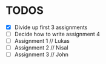 # TODOS

- [X] Divide up first 3 assignments
- [ ] Decide how to write assignment 4
- [ ] Assignment 1 // Lukas
- [ ] Assignment 2 // Nisal
- [ ] Assignment 3 // John
